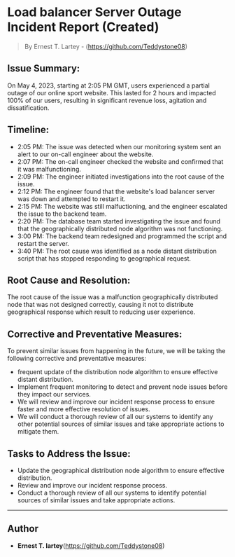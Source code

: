 # Load balancer Server Outage Incident Report (Created)
> By Ernest T. Lartey - (https://github.com/Teddystone08)

## Issue Summary:
On May 4, 2023, starting at 2:05 PM GMT, users experienced a partial outage of our online sport website. This lasted for 2 hours and impacted 100% of our users, resulting in significant revenue loss, agitation and dissatification.

## Timeline:
- 2:05 PM: The issue was detected when our monitoring system sent an alert to our on-call engineer about the website.
- 2:07 PM: The on-call engineer checked the website and confirmed that it was malfunctioning.
- 2:09 PM: The engineer initiated investigations into the root cause of the issue.
- 2:12 PM: The engineer found that the website's load balancer server was down and attempted to restart it.
- 2:15 PM: The website was still malfuctioning, and the engineer escalated the issue to the backend team.
- 2:20 PM: The database team started investigating the issue and found that the geographically distributed node algorithm was not functioning.
- 3:00 PM: The backend team redesigned and programmed the script and restart the server.
- 3:40 PM: The root cause was identified as a node distant distribution  script that has stopped responding to geographical request.

## Root Cause and Resolution:
The root cause of the issue was a malfunction geographically distributed node that was not designed correctly, causing it not to distribute geographical response which result to reducing user experience.

## Corrective and Preventative Measures:
To prevent similar issues from happening in the future, we will be taking the following corrective and preventative measures:
- frequent update of the distribution node algorithm to ensure effective distant distribution.
- Implement frequent monitoring to detect and prevent node issues before they impact our services.
- We will review and improve our incident response process to ensure faster and more effective resolution of issues.
- We will conduct a thorough review of all our systems to identify any other potential sources of similar issues and take appropriate actions to mitigate them.

## Tasks to Address the Issue:
- Update the geographical distribution node algorithm to ensure effective distribution.
- Review and improve our incident response process.
- Conduct a thorough review of all our systems to identify potential sources of similar issues and take appropriate actions.

----
## Author
* **Ernest T. lartey**(https://github.com/Teddystone08)
